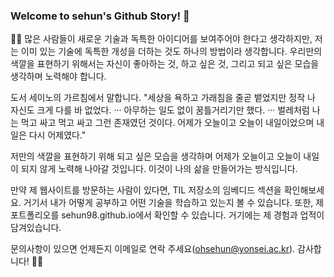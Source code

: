 ### Welcome to sehun's Github Story!  👋
👨‍🎓 많은 사람들이 새로운 기술과 독특한 아이디어를 보여주어야 한다고 생각하지만, 저는 이미 있는 기술에 독특한 개성을 더하는 것도 하나의 방법이라 생각합니다. 우리만의 색깔을 표현하기 위해서는 자신이 좋아하는 것, 하고 싶은 것, 그리고 되고 싶은 모습을 생각하며 노력해야 합니다. 

도서 세이노의 가르침에서 말합니다.
"세상을 욕하고 가래침을 줄곧 뱉었지만 정작 나 자신도 크게 다를 바 없었다. ··· 아무하는 일도 없이 꿈틀거리기만 했다. ··· 벌레처럼 나는 먹고 싸고 먹고 싸고 그런 존재였던 것이다. 어제가 오늘이고 오늘이 내일이었으며 내일은 다시 어제였다."

저만의 색깔을 표현하기 위해 되고 싶은 모습을 생각하며 어제가 오늘이고 오늘이 내일이 되지 않게 노력해 나아갈 것입니다. 이것이 나의 삶을 만들어가는 방식입니다.

만약 제 웹사이트를 방문하는 사람이 있다면, TIL 저장소의 임베디드 섹션을 확인해보세요. 거기서 내가 어떻게 공부하고 어떤 기술을 학습하고 있는지 볼 수 있습니다. 또한, 제 포트폴리오를 sehun98.github.io에서 확인할 수 있습니다. 거기에는 제 경험과 업적이 담겨있습니다.

문의사항이 있으면 언제든지 이메일로 연락 주세요(ohsehun@yonsei.ac.kr). 감사합니다! 👨‍🎓
